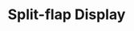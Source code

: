 ---
  id: "96"
  fieldLayoutId: "89"
  uid: "cdca5adf-7575-4ad1-9451-993373bc92ae"
  enabled: "1"
  archived: "0"
  dateCreated: "2017-10-07 20:47:53"
  dateUpdated: "2019-01-28 02:47:19"
  siteSettingsId: "96"
  slug: "looping-feed-state"
  siteId: "1"
  uri: "patterns/ios/entry/looping-feed-state"
  enabledForSite: "1"
  sectionId: "2"
  typeId: "2"
  authorId: "1"
  postdateCreated: "2017-10-07 20:47:00"
  expirydateCreated: null
  contentId: "96"
  title: "Split-flap Display"
  field_allColorsComputed: null
  field_allColorsComputedIllustration: null
  field_allColorsComputedThumbnail: null
  field_appDescription: null
  field_appDescriptionSentiment: null
  field_audio: "0"
  field_authorFaq: null
  field_bgThumbPosition: "center center"
  field_body: null
  field_captureSize: null
  field_categoriesRaw: "visibility,\noptimized real estate,\nlabeling,"
  field_categoryInPlainText: null
  field_coldThumbTransform: null
  field_colorPalette: null
  field_contributorName: null
  field_contributorUrl: null
  field_coverColor: null
  field_dominantColor: null
  field_externalContributor: "0"
  field_fetchWebsiteData: null
  field_fullName: null
  field_gfycatSource: "UnlinedGivingBarracuda"
  field_gif: "1"
  field_gumletUrl: null
  field_gumletUrlNoPreParse: null
  field_howHelps: "<p><strong>Optimized Real Estate and Visibility</strong>. </p>\n<p>This solution enhances the optimizes the space and visibility of the user interface in areas where there are limitations on the amount of characters or pixels that can be rendered.</p>\n<p>This solution help the users by providing them necessary statuses without sacrificing content real estate, which means that users can consume the content and get other relative data to that piece of content (in this case the lack of comments).</p>\n<p>Although, in this case the solution is mainly a Call to Action that invites the users to comment, this type of rolling text can be used to provide further information to the user in situations where the amount of real estate is limited. </p>"
  field_howWorks: "<p>When users are scrolling through their news feed they will likely find content that has not interactions yet. LinkedIn uses the same are where it displays the number of comments and likes, to display a message that informs the users about the current state of that specific piece of content and Call to Action that invites the users to comment.</p>\n<p>Since there's a limitation in the amount of available horizontal real estate and container that limits the available vertical real estate, LinkedIn uses a type of transition that resembles the \"split-flap displays\" that can be found in airports, train stations and flip clocks.</p>\n<p>This type of transition allows the app to show a long string of text in a limited container by splitting into two looping states.</p>"
  field_iconColors: null
  field_iconComputedColors: null
  field_illustrationSource: null
  field_imagePathRaw: ""
  field_imageTextOcr: null
  field_depthArticleBody: null
  field_lpSentimentScore: null
  field_lpUrl: null
  field_mediaEmbed: null
  field_mobileId: null
  field_mobileShotSrc: null
  field_newsObject: null
  field_pageFetchJsonString: null
  field_patternSrc: "LinkedIn"
  field_platformRaw: "iOS"
  field_qualityDescription: null
  field_rawResponse: null
  field_readingDuration: null
  field_readingDurationSeconds: null
  field_readingEaseLevel: null
  field_readingEaseScore: null
  field_references: null
  field_screenshotColors: null
  field_screenshotComputedColors: null
  field_sourceFromArchive: null
  field_strategyDescription: null
  field_thumbColors: null
  field_thumbVideoUrl: "zphwx"
  field_webDescription: null
  field_webTitle: null
  field_what: "<p>This is a mobile specific solution that LinkedIn (and other apps like Facebook) uses to optimize the available screen real estate in specific layouts like content screens and feeds.</p>"
  root: null
  lft: null
  rgt: null
  level: null
  structureId: null
  layout: layouts/post.njk
---